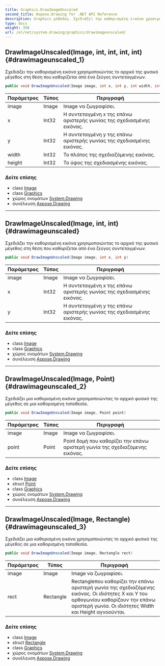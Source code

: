 ```yaml
---
title: Graphics.DrawImageUnscaled
second_title: Aspose.Drawing for .NET API Reference
description: Graphics μέθοδος. Σχεδιάζει την καθορισμένη εικόνα χρησιμοποιώντας το αρχικό της φυσικό μέγεθος στη θέση που καθορίζεται από ένα ζεύγος συντεταγμένων.
type: docs
weight: 350
url: /el/net/system.drawing/graphics/drawimageunscaled/
---
```

## DrawImageUnscaled(Image, int, int, int, int) {#drawimageunscaled_1}

Σχεδιάζει την καθορισμένη εικόνα χρησιμοποιώντας το αρχικό της φυσικό μέγεθος στη θέση που καθορίζεται από ένα ζεύγος συντεταγμένων.

```csharp
public void DrawImageUnscaled(Image image, int x, int y, int width, int height)
```

| Παράμετρος | Τύπος | Περιγραφή |
| --- | --- | --- |
| image | Image | Image να ζωγραφίσει. |
| x | Int32 | Η συντεταγμένη x της επάνω αριστερής γωνίας της σχεδιασμένης εικόνας. |
| y | Int32 | Η συντεταγμένη y της επάνω αριστερής γωνίας της σχεδιασμένης εικόνας. |
| width | Int32 | Το πλάτος της σχεδιαζόμενης εικόνας. |
| height | Int32 | Το ύψος της σχεδιασμένης εικόνας. |

### Δείτε επίσης

* class [Image](../../image/)
* class [Graphics](../)
* χώρος ονομάτων [System.Drawing](../../graphics/)
* συνέλευση [Aspose.Drawing](../../../)

---

## DrawImageUnscaled(Image, int, int) {#drawimageunscaled}

Σχεδιάζει την καθορισμένη εικόνα χρησιμοποιώντας το αρχικό της φυσικό μέγεθος στη θέση που καθορίζεται από ένα ζεύγος συντεταγμένων.

```csharp
public void DrawImageUnscaled(Image image, int x, int y)
```

| Παράμετρος | Τύπος | Περιγραφή |
| --- | --- | --- |
| image | Image | Image να ζωγραφίσει. |
| x | Int32 | Η συντεταγμένη x της επάνω αριστερής γωνίας της σχεδιασμένης εικόνας. |
| y | Int32 | Η συντεταγμένη y της επάνω αριστερής γωνίας της σχεδιασμένης εικόνας. |

### Δείτε επίσης

* class [Image](../../image/)
* class [Graphics](../)
* χώρος ονομάτων [System.Drawing](../../graphics/)
* συνέλευση [Aspose.Drawing](../../../)

---

## DrawImageUnscaled(Image, Point) {#drawimageunscaled_2}

Σχεδιάζει μια καθορισμένη εικόνα χρησιμοποιώντας το αρχικό φυσικό της μέγεθος σε μια καθορισμένη τοποθεσία.

```csharp
public void DrawImageUnscaled(Image image, Point point)
```

| Παράμετρος | Τύπος | Περιγραφή |
| --- | --- | --- |
| image | Image | Image να ζωγραφίσει. |
| point | Point | Point δομή που καθορίζει την επάνω αριστερή γωνία της σχεδιαζόμενης εικόνας. |

### Δείτε επίσης

* class [Image](../../image/)
* struct [Point](../../point/)
* class [Graphics](../)
* χώρος ονομάτων [System.Drawing](../../graphics/)
* συνέλευση [Aspose.Drawing](../../../)

---

## DrawImageUnscaled(Image, Rectangle) {#drawimageunscaled_3}

Σχεδιάζει μια καθορισμένη εικόνα χρησιμοποιώντας το αρχικό φυσικό της μέγεθος σε μια καθορισμένη τοποθεσία.

```csharp
public void DrawImageUnscaled(Image image, Rectangle rect)
```

| Παράμετρος | Τύπος | Περιγραφή |
| --- | --- | --- |
| image | Image | Image να ζωγραφίσει. |
| rect | Rectangle | Rectangleπου καθορίζει την επάνω αριστερή γωνία της σχεδιαζόμενης εικόνας. Οι ιδιότητες X και Y του ορθογωνίου καθορίζουν την επάνω αριστερή γωνία. Οι ιδιότητες Width και Height αγνοούνται. |

### Δείτε επίσης

* class [Image](../../image/)
* struct [Rectangle](../../rectangle/)
* class [Graphics](../)
* χώρος ονομάτων [System.Drawing](../../graphics/)
* συνέλευση [Aspose.Drawing](../../../)


